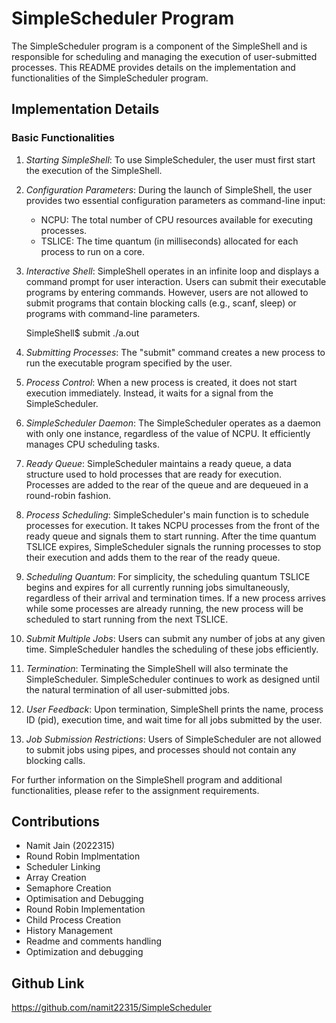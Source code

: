 # SimpleScheduler Program

The SimpleScheduler program is a component of the SimpleShell and is responsible for scheduling and managing the execution of user-submitted processes. This README provides details on the implementation and functionalities of the SimpleScheduler program.

## Implementation Details

### Basic Functionalities

1. *Starting SimpleShell*: To use SimpleScheduler, the user must first start the execution of the SimpleShell.

2. *Configuration Parameters*: During the launch of SimpleShell, the user provides two essential configuration parameters as command-line input:
    - NCPU: The total number of CPU resources available for executing processes.
    - TSLICE: The time quantum (in milliseconds) allocated for each process to run on a core.

3. *Interactive Shell*: SimpleShell operates in an infinite loop and displays a command prompt for user interaction. Users can submit their executable programs by entering commands. However, users are not allowed to submit programs that contain blocking calls (e.g., scanf, sleep) or programs with command-line parameters.

    
    SimpleShell$ submit ./a.out
    

4. *Submitting Processes*: The "submit" command creates a new process to run the executable program specified by the user.

5. *Process Control*: When a new process is created, it does not start execution immediately. Instead, it waits for a signal from the SimpleScheduler.

6. *SimpleScheduler Daemon*: The SimpleScheduler operates as a daemon with only one instance, regardless of the value of NCPU. It efficiently manages CPU scheduling tasks.

7. *Ready Queue*: SimpleScheduler maintains a ready queue, a data structure used to hold processes that are ready for execution. Processes are added to the rear of the queue and are dequeued in a round-robin fashion.

8. *Process Scheduling*: SimpleScheduler's main function is to schedule processes for execution. It takes NCPU processes from the front of the ready queue and signals them to start running. After the time quantum TSLICE expires, SimpleScheduler signals the running processes to stop their execution and adds them to the rear of the ready queue.

9. *Scheduling Quantum*: For simplicity, the scheduling quantum TSLICE begins and expires for all currently running jobs simultaneously, regardless of their arrival and termination times. If a new process arrives while some processes are already running, the new process will be scheduled to start running from the next TSLICE.

10. *Submit Multiple Jobs*: Users can submit any number of jobs at any given time. SimpleScheduler handles the scheduling of these jobs efficiently.

11. *Termination*: Terminating the SimpleShell will also terminate the SimpleScheduler. SimpleScheduler continues to work as designed until the natural termination of all user-submitted jobs.

12. *User Feedback*: Upon termination, SimpleShell prints the name, process ID (pid), execution time, and wait time for all jobs submitted by the user.

13. *Job Submission Restrictions*: Users of SimpleScheduler are not allowed to submit jobs using pipes, and processes should not contain any blocking calls.

For further information on the SimpleShell program and additional functionalities, please refer to the assignment requirements.

## Contributions

-    Namit Jain (2022315)
-    Round Robin Implmentation
-    Scheduler Linking
-    Array Creation
-    Semaphore Creation
-    Optimisation and Debugging
-    Round Robin Implementation
-    Child Process Creation
-    History Management
-    Readme and comments handling
-    Optimization and debugging

## Github Link
https://github.com/namit22315/SimpleScheduler
